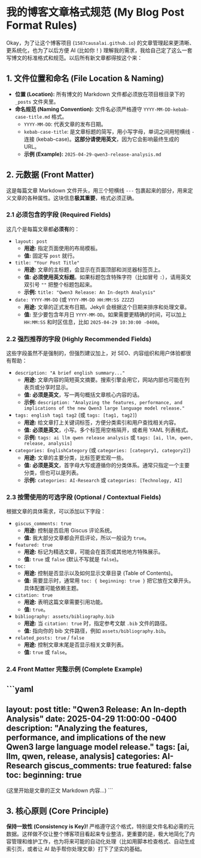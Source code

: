 # 我的博客文章格式规范 (My Blog Post Format Rules)

Okay，为了让这个博客项目 (`1587causalai.github.io`) 的文章管理起来更清晰、更系统化，也为了以后方便 AI (比如你！) 理解我的需求，我给自己定了这么一套写博文的标准格式和规范。以后所有新文章都得按这个来：

## 1. 文件位置和命名 (File Location & Naming)

*   **位置 (Location):** 所有博文的 Markdown 文件都必须放在项目根目录下的 `_posts` 文件夹里。
*   **命名规范 (Naming Convention):** 文件名必须严格遵守 `YYYY-MM-DD-kebab-case-title.md` 格式。
    *   `YYYY-MM-DD`: 代表文章的发布日期。
    *   `kebab-case-title`: 是文章标题的简写，用小写字母，单词之间用短横线 `-` 连接 (kebab-case)。**这部分请使用英文**，因为它会影响最终生成的 URL。
    *   **示例 (Example):** `2025-04-29-qwen3-release-analysis.md`

## 2. 元数据 (Front Matter)

这是每篇文章 Markdown 文件开头，用三个短横线 `---` 包裹起来的部分，用来定义文章的各种属性。这块信息**极其重要**，格式必须正确。

### 2.1 必须包含的字段 (Required Fields)

这几个是每篇文章都**必须有**的：

*   `layout: post`
    *   **用途:** 指定页面使用的布局模板。
    *   **值:** 固定写 `post` 就行。
*   `title: "Your Post Title"`
    *   **用途:** 文章的主标题，会显示在页面顶部和浏览器标签页上。
    *   **值:** **必须使用英文标题**。如果标题包含特殊字符（比如冒号 `:`），请用英文双引号 `""` 把整个标题包起来。
    *   **示例:** `title: "Qwen3 Release: An In-depth Analysis"`
*   `date: YYYY-MM-DD` (或 `YYYY-MM-DD HH:MM:SS ZZZZ`)
    *   **用途:** 文章的正式发布日期。Jekyll 会根据这个日期来排序和处理文章。
    *   **值:** 至少要包含年月日 `YYYY-MM-DD`。如果需要更精确的时间，可以加上 `HH:MM:SS` 和时区信息，比如 `2025-04-29 10:30:00 -0400`。

### 2.2 强烈推荐的字段 (Highly Recommended Fields)

这些字段虽然不是强制的，但强烈建议加上，对 SEO、内容组织和用户体验都很有帮助：

*   `description: "A brief english summary..."`
    *   **用途:** 文章内容的简短英文摘要。搜索引擎会用它，网站内部也可能在列表页或分享时显示。
    *   **值:** **必须是英文**，写一两句概括文章核心内容的话。
    *   **示例:** `description: "Analyzing the features, performance, and implications of the new Qwen3 large language model release."`
*   `tags: english tag1 tag2` (或 `tags: [tag1, tag2]`)
    *   **用途:** 给文章打上关键词标签，方便分类索引和用户查找相关内容。
    *   **值:** **必须是英文**，小写。多个标签用空格隔开，或者用 YAML 列表格式。
    *   **示例:** `tags: ai llm qwen release analysis` 或 `tags: [ai, llm, qwen, release, analysis]`
*   `categories: EnglishCategory` (或 `categories: [category1, category2]`)
    *   **用途:** 文章的主要分类，比标签更宏观一些。
    *   **值:** **必须是英文**，首字母大写或遵循你的分类体系。通常只指定一个主要分类，但也可以是列表。
    *   **示例:** `categories: AI-Research` 或 `categories: [Technology, AI]`

### 2.3 按需使用的可选字段 (Optional / Contextual Fields)

根据文章的具体需求，可以添加以下字段：

*   `giscus_comments: true`
    *   **用途:** 控制是否启用 Giscus 评论系统。
    *   **值:** 我大部分文章都会开启评论，所以一般设为 `true`。
*   `featured: true`
    *   **用途:** 标记为精选文章，可能会在首页或其他地方特殊展示。
    *   **值:** `true` 或 `false` (默认不写就是 `false`)。
*   `toc:`
    *   **用途:** 控制是否显示以及如何显示文章目录 (Table of Contents)。
    *   **值:** 需要显示时，通常用 `toc: { beginning: true }` 把它放在文章开头。具体配置可能依赖主题。
*   `citation: true`
    *   **用途:** 表明这篇文章需要引用功能。
    *   **值:** `true`。
*   `bibliography: assets/bibliography.bib`
    *   **用途:** 当 `citation: true` 时，指定参考文献 `.bib` 文件的路径。
    *   **值:** 指向你的 bib 文件路径，例如 `assets/bibliography.bib`。
*   `related_posts: true` / `false`
    *   **用途:** 控制文章末尾是否显示相关文章列表。
    *   **值:** `true` 或 `false`。

### 2.4 Front Matter 完整示例 (Complete Example)

\`\`\`yaml
---
layout: post
title: "Qwen3 Release: An In-depth Analysis"
date: 2025-04-29 11:00:00 -0400
description: "Analyzing the features, performance, and implications of the new Qwen3 large language model release."
tags: [ai, llm, qwen, release, analysis]
categories: AI-Research
giscus_comments: true
featured: false
toc:
  beginning: true
---

(这里开始是文章的正文 Markdown 内容...)
\`\`\`

## 3. 核心原则 (Core Principle)

**保持一致性 (Consistency is Key)!** 严格遵守这个格式，特别是文件名和必需的元数据。这样做不仅让整个博客项目看起来专业整洁，更重要的是，极大地简化了内容管理和维护工作，也为将来可能的自动化处理（比如用脚本检查格式、自动生成索引页，或者让 AI 助手帮你处理文章）打下了坚实的基础。
